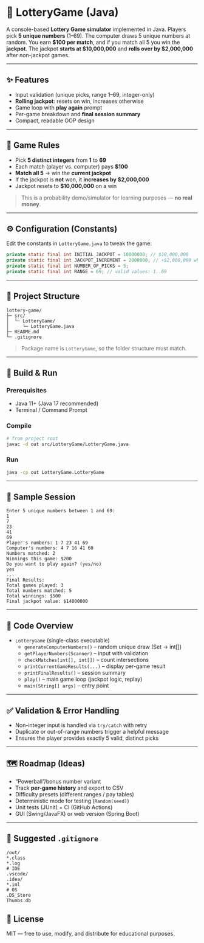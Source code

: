 # 🎲 LotteryGame (Java)

A console-based **Lottery Game simulator** implemented in Java. Players pick **5 unique numbers** (1–69). The computer draws 5 unique numbers at random. You earn **$100 per match**, and if you match all 5 you win the **jackpot**. The jackpot **starts at $10,000,000** and **rolls over by $2,000,000** after non-jackpot games.

---

## ✨ Features

- Input validation (unique picks, range 1–69, integer-only)
- **Rolling jackpot**: resets on win, increases otherwise
- Game loop with **play again** prompt
- Per-game breakdown and **final session summary**
- Compact, readable OOP design

---

## 🧮 Game Rules

- Pick **5 distinct integers** from **1** to **69**
- Each match (player vs. computer) pays **$100**
- **Match all 5** → win the **current jackpot**
- If the jackpot is **not** won, it **increases by $2,000,000**
- Jackpot resets to **$10,000,000** on a win

> This is a probability demo/simulator for learning purposes — **no real money**.

---

## ⚙️ Configuration (Constants)

Edit the constants in `LotteryGame.java` to tweak the game:

```java
private static final int INITIAL_JACKPOT = 10000000; // $10,000,000
private static final int JACKPOT_INCREMENT = 2000000; // +$2,000,000 when not hit
private static final int NUMBER_OF_PICKS = 5;
private static final int RANGE = 69; // valid values: 1..69
```

---

## 🧱 Project Structure

```
lottery-game/
├─ src/
│  └─ LotteryGame/
│     └─ LotteryGame.java
├─ README.md
└─ .gitignore
```

> Package name is `LotteryGame`, so the folder structure must match.

---

## 🚀 Build & Run

### Prerequisites
- Java 11+ (Java 17 recommended)
- Terminal / Command Prompt

### Compile
```bash
# from project root
javac -d out src/LotteryGame/LotteryGame.java
```

### Run
```bash
java -cp out LotteryGame.LotteryGame
```

---

## 🧭 Sample Session

```
Enter 5 unique numbers between 1 and 69:
1
7
23
41
69
Player's numbers: 1 7 23 41 69
Computer's numbers: 4 7 16 41 60
Numbers matched: 2
Winnings this game: $200
Do you want to play again? (yes/no)
yes
...
Final Results:
Total games played: 3
Total numbers matched: 5
Total winnings: $500
Final jackpot value: $14000000
```

---

## 🧠 Code Overview

- `LotteryGame` (single-class executable)
  - `generateComputerNumbers()` – random unique draw (Set → int[])
  - `getPlayerNumbers(Scanner)` – input with validation
  - `checkMatches(int[], int[])` – count intersections
  - `printCurrentGameResults(...)` – display per-game result
  - `printFinalResults()` – session summary
  - `play()` – main game loop (jackpot logic, replay)
  - `main(String[] args)` – entry point

---

## ✅ Validation & Error Handling

- Non-integer input is handled via `try/catch` with retry
- Duplicate or out-of-range numbers trigger a helpful message
- Ensures the player provides exactly 5 valid, distinct picks

---

## 🗺️ Roadmap (Ideas)

- “Powerball”/bonus number variant
- Track **per-game history** and export to CSV
- Difficulty presets (different ranges / pay tables)
- Deterministic mode for testing (`Random(seed)`)
- Unit tests (JUnit) + CI (GitHub Actions)
- GUI (Swing/JavaFX) or web version (Spring Boot)

---

## 🧰 Suggested `.gitignore`

```
/out/
*.class
*.log
# IDE
.vscode/
.idea/
*.iml
# OS
.DS_Store
Thumbs.db
```


## 📜 License

MIT — free to use, modify, and distribute for educational purposes.

